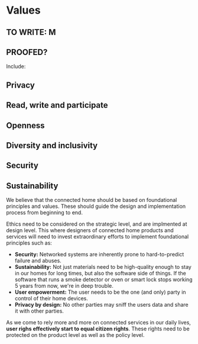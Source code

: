 # Values

## TO WRITE: M
## PROOFED?

Include:

## Privacy
## Read, write and participate
## Openness
## Diversity and inclusivity
## Security
## Sustainability

We believe that the connected home should be based on foundational principles and values. These should guide the design and implementation process from beginning to end.

Ethics need to be considered on the strategic level, and are implmented at design level. This where designers of connected home products and services will need to invest extraordinary efforts to implement foundational principles such as:

- **Security:** Networked systems are inherently prone to hard-to-predict failure and abuses.
- **Sustainability:** Not just materials need to be high-quality enough to stay in our homes for long times, but also the software side of things. If the software that runs a smoke detector or oven or smart lock stops working 5 years from now, we're in deep trouble.
- **User empowerment:** The user needs to be the one (and only) party in control of their home devices.
- **Privacy by design:** No other parties may sniff the users data and share it with other parties.

As we come to rely more and more on connected services in our daily lives, **user righs effectively start to equal citizen rights**. These rights need to be protected on the product level as well as the policy level.

